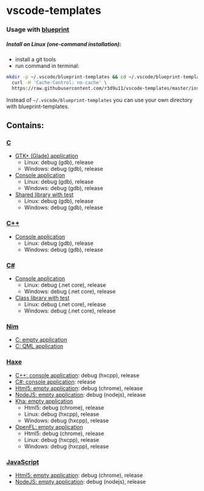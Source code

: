 # vscode-templates

### Usage with [blueprint](https://github.com/reesemclean/blueprint)

##### Install on Linux (one-command installation):<br/>
* install a git tools
* run command in terminal:
```bash
mkdir -p ~/.vscode/blueprint-templates && cd ~/.vscode/blueprint-templates && \
  curl -H 'Cache-Control: no-cache' \
  https://raw.githubusercontent.com/r3d9u11/vscode-templates/master/install-blueprint-linux.sh | bash
```
Instead of `~/.vscode/blueprint-templates` you can use your own directory with blueprint-templates.

## Contains:

### [C](C)
* [GTK+ (Glade) application](C/gtk_glade_application#vscode-templates-c)
  * Linux: debug (gdb), release
  * Windows: debug (gdb), release
* [Console application](C/console_application#vscode-templates-c)
  * Linux: debug (gdb), release
  * Windows: debug (gdb), release
* [Shared library with test](C/shared_library#vscode-templates-c)
  * Linux: debug (gdb), release
  * Windows: debug (gdb), release
### [C++](CPP)
* [Console application](CPP/console_application#vscode-templates-c)
  * Linux: debug (gdb), release
  * Windows: debug (gdb), release
### [C#](CSharp)
* [Console application](CSharp/console_application#vscode-templates-c)
  * Linux: debug (.net core), release
  * Windows: debug (.net core), release
* [Class library with test](CSharp/class_library#vscode-templates-c)
  * Linux: debug (.net core), release
  * Windows: debug (.net core), release
### [Nim](Nim)
* [C: empty application](Nim/empty_c_app#vscode-templates-nim)
* [C: QML application](Nim/empty_c_nimqml_app#vscode-templates-nim)
### [Haxe](Haxe)
* [C++: console application](Haxe/cpp_console_application#vscode-templates-haxe): debug (hxcpp), release
* [C#: console application](Haxe/cs_console_application#vscode-templates-haxe): release
* [Html5: empty application](Haxe/html5_application#vscode-templates-haxe): debug (chrome), release
* [NodeJS: empty application](Haxe/nodejs_application#vscode-templates-haxe): debug (nodejs), release
* [Kha: empty application](Haxe/kha_application#vscode-templates-haxe)
  * Html5: debug (chrome), release
  * Linux: debug (hxcpp), release
  * Windows: debug (hxcpp), release
* [OpenFL: empty application](Haxe/kha_application#vscode-templates-haxe)
  * Html5: debug (chrome), release
  * Linux: debug (hxcpp), release
  * Windows: debug (hxcpp), release
### [JavaScript](JavaScript)
* [Html5: empty application](JavaScript/html5_application#vscode-templates-javascript): debug (chrome), release
* [NodeJS: empty application](JavaScript/nodejs_application#vscode-templates-javascript): debug (nodejs), release
